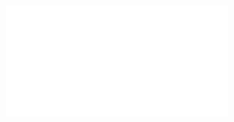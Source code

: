 <div align="center"><a href="https://mattballo.com" target="_blank"> <img src="stars.svg"/></a></div>
<!-- <div align="center"><img src="https://leetcard.jacoblin.cool/Matt2L" alt="Leetcode Stats" style="display: inline-block;" /></div> -->

<!-- DISABLED 
<br> <br> <br>

![Leetcode Stats](https://leetcard.jacoblin.cool/mattej)

## Technology I use
🔭 Technologies I'm working with: <br>
&ensp; &ensp; &ensp;<img src="https://img.shields.io/badge/iOS-000000?style=for-the-badge&logo=ios&logoColor=white"/>
<img src="https://img.shields.io/badge/Swift-FA7343?style=for-the-badge&logo=swift&logoColor=white"/>
<img src="https://img.shields.io/badge/Java-ED8B00?style=for-the-badge&logo=java&logoColor=white"/>

🧰 I have also some experiences with: <br>
&ensp; &ensp; &ensp;<img src="https://img.shields.io/badge/Android-3DDC84?style=for-the-badge&logo=android&logoColor=white"/>
<img src="https://img.shields.io/badge/Python-3776AB?style=for-the-badge&logo=python&logoColor=white"/>
<img src="https://img.shields.io/badge/Django-092E20?style=for-the-badge&logo=django&logoColor=white"/>
<img src="https://img.shields.io/badge/firebase-ffca28?style=for-the-badge&logo=firebase&logoColor=white"/>
![React Native](https://img.shields.io/badge/react_native-%2320232a.svg?style=for-the-badge&logo=react&logoColor=%2361DAFB)
![C#](https://img.shields.io/badge/c%23-%23239120.svg?style=for-the-badge&logo=c-sharp&logoColor=white)
![.Net](https://img.shields.io/badge/.NET-5C2D91?style=for-the-badge&logo=.net&logoColor=white)

📖 I want to learn more about: <br>
&ensp; &ensp; &ensp;![Docker](https://img.shields.io/badge/docker-%230db7ed.svg?style=for-the-badge&logo=docker&logoColor=white)
![Spring](https://img.shields.io/badge/spring-%236DB33F.svg?style=for-the-badge&logo=spring&logoColor=white)
![NodeJS](https://img.shields.io/badge/node.js-6DA55F?style=for-the-badge&logo=node.js&logoColor=white)

## About me
📫 How to reach me: <br>
&ensp; &ensp; &ensp;<a href="linkedin.com/in/matejball"><img src="https://img.shields.io/badge/LinkedIn-0077B5?style=for-the-badge&logo=linkedin&logoColor=white"/></a>
<br> <br>
🔭 I’m currently completing my CS degree <br>
🌱 I’m currently deepening my knowledge in backend <br>
🤝 **I will welcome any collaboration opportunities** <br>
<br> <br>
&ensp; &ensp; &ensp;![](https://komarev.com/ghpvc/?username=mattballo)

-->
